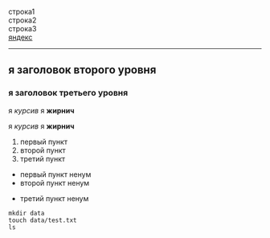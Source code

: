 строка1  
строка2 <br>
строка3  
[яндекс](https://www.yandex.ru "Я есть ЯНДЕКС!")

---

## я заголовок второго уровня
### я заголовок третьего уровня

я _курсив_ я __жирнич__

я *курсив* я **жирнич**

1. первый пункт
2. второй пункт
3. третий пункт

- первый пункт ненум
- второй пункт ненум
* третий пункт ненум

```
mkdir data
touch data/test.txt
ls
```
